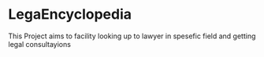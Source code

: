 # LegaEncyclopedia
This Project aims to facility looking up to lawyer in spesefic field and getting legal consultayions 
